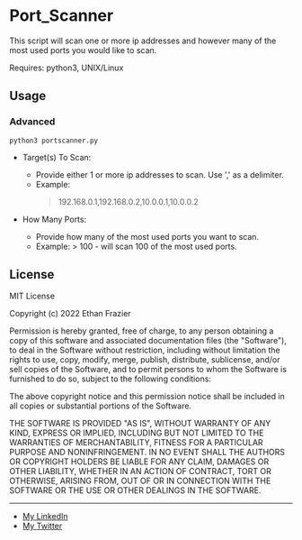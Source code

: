 Port_Scanner
===========================

This script will scan one or more ip addresses and however many of the most used ports you would like to scan.


Requires: python3, UNIX/Linux


Usage
-----


### Advanced
```shell
python3 portscanner.py
```

* Target(s) To Scan:
  * Provide either 1 or more ip addresses to scan.
    Use ',' as a delimiter.
  * Example:
     > 192.168.0.1,192.168.0.2,10.0.0.1,10.0.0.2

* How Many Ports:
  * Provide how many of the most used ports you want to scan.
  * Example: > 100 - will scan 100 of the most used ports.


License
-------

MIT License

Copyright (c) 2022 Ethan Frazier

Permission is hereby granted, free of charge, to any person obtaining a copy
of this software and associated documentation files (the "Software"), to deal
in the Software without restriction, including without limitation the rights
to use, copy, modify, merge, publish, distribute, sublicense, and/or sell
copies of the Software, and to permit persons to whom the Software is
furnished to do so, subject to the following conditions:

The above copyright notice and this permission notice shall be included in all
copies or substantial portions of the Software.

THE SOFTWARE IS PROVIDED "AS IS", WITHOUT WARRANTY OF ANY KIND, EXPRESS OR
IMPLIED, INCLUDING BUT NOT LIMITED TO THE WARRANTIES OF MERCHANTABILITY,
FITNESS FOR A PARTICULAR PURPOSE AND NONINFRINGEMENT. IN NO EVENT SHALL THE
AUTHORS OR COPYRIGHT HOLDERS BE LIABLE FOR ANY CLAIM, DAMAGES OR OTHER
LIABILITY, WHETHER IN AN ACTION OF CONTRACT, TORT OR OTHERWISE, ARISING FROM,
OUT OF OR IN CONNECTION WITH THE SOFTWARE OR THE USE OR OTHER DEALINGS IN THE
SOFTWARE.

***
* [My LinkedIn](https://www.linkedin.com/in/ethan-frazier-51360365)
* [My Twitter](https://twitter.com/zazenstate91)
